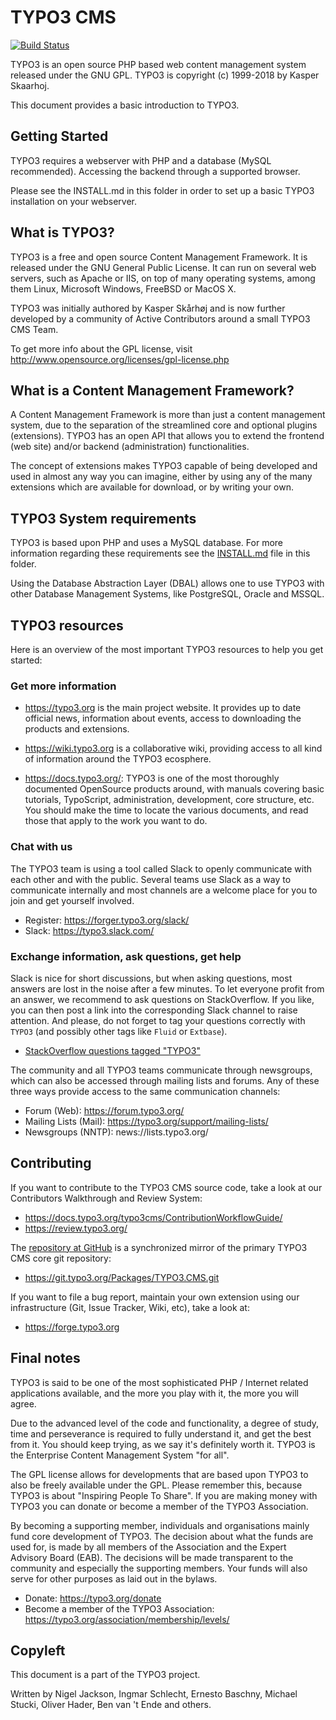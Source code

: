 TYPO3 CMS
=========

[![Build Status](https://travis-ci.org/TYPO3/TYPO3.CMS.svg?branch=master)](https://travis-ci.org/TYPO3/TYPO3.CMS)

TYPO3 is an open source PHP based web content management system released
under the GNU GPL. TYPO3 is copyright (c) 1999-2018 by Kasper Skaarhoj.

This document provides a basic introduction to TYPO3.

Getting Started
---------------

TYPO3 requires a webserver with PHP and a database (MySQL recommended).
Accessing the backend through a supported browser.

Please see the INSTALL.md in this folder in order to set up a basic TYPO3
installation on your webserver.

What is TYPO3?
--------------

TYPO3 is a free and open source Content Management Framework. It is released
under the GNU General Public License. It can run on several web servers, such
as Apache or IIS, on top of many operating systems, among them Linux, Microsoft
Windows, FreeBSD or MacOS X.

TYPO3 was initially authored by Kasper Skårhøj and is now further developed
by a community of Active Contributors around a small TYPO3 CMS Team.

To get more info about the GPL license, visit
http://www.opensource.org/licenses/gpl-license.php

What is a Content Management Framework?
---------------------------------------

A Content Management Framework is more than just a content management system,
due to the separation of the streamlined core and optional plugins
(extensions). TYPO3 has an open API that allows you to extend the frontend (web
site) and/or backend (administration) functionalities.

The concept of extensions makes TYPO3 capable of being developed and used
in almost any way you can imagine, either by using any of the many extensions
which are available for download, or by writing your own.

TYPO3 System requirements
-----------------------------

TYPO3 is based upon PHP and uses a MySQL database. For more information
regarding these requirements see the [INSTALL.md](INSTALL.md) file in this folder.

Using the Database Abstraction Layer (DBAL) allows one to use TYPO3 with other
Database Management Systems, like PostgreSQL, Oracle and MSSQL.

TYPO3 resources
---------------

Here is an overview of the most important TYPO3 resources to help you get
started:

### Get more information

* https://typo3.org is the main project website. It provides up to
  date official news, information about events, access to downloading the
  products and extensions.

* https://wiki.typo3.org is a collaborative wiki, providing access to
  all kind of information around the TYPO3 ecosphere.

* https://docs.typo3.org/: TYPO3 is one of the most thoroughly
  documented OpenSource products around, with manuals covering basic
  tutorials, TypoScript, administration, development, core structure, etc.
  You should make the time to locate the various documents, and read those
  that apply to the work you want to do.

### Chat with us

The TYPO3 team is using a tool called Slack to openly communicate with each
other and with the public. Several teams use Slack as a way to communicate
internally and most channels are a welcome place for you to join and get
yourself involved.

* Register: https://forger.typo3.org/slack/
* Slack: https://typo3.slack.com/

### Exchange information, ask questions, get help

Slack is nice for short discussions, but when asking questions, most
answers are lost in the noise after a few minutes. To let everyone
profit from an answer, we recommend to ask questions on StackOverflow.
If you like, you can then post a link into the corresponding Slack
channel to raise attention. And please, do not forget to tag your
questions correctly with `TYPO3` (and possibly other tags like `Fluid`
or `Extbase`).

* [StackOverflow questions tagged "TYPO3"](https://stackoverflow.com/questions/tagged/typo3)

The community and all TYPO3 teams communicate through newsgroups, which can
also be accessed through mailing lists and forums. Any of these three ways
provide access to the same communication channels:

* Forum (Web): https://forum.typo3.org/
* Mailing Lists (Mail): https://typo3.org/support/mailing-lists/
* Newsgroups (NNTP): news://lists.typo3.org/

Contributing
------------

If you want to contribute to the TYPO3 CMS source code, take a look at our
Contributors Walkthrough and Review System:

* https://docs.typo3.org/typo3cms/ContributionWorkflowGuide/
* https://review.typo3.org/

The [repository at GitHub](https://github.com/TYPO3/TYPO3.CMS) is a
synchronized mirror of the primary TYPO3 CMS core git repository:

* https://git.typo3.org/Packages/TYPO3.CMS.git

If you want to file a bug report, maintain your own extension using our
infrastructure (Git, Issue Tracker, Wiki, etc), take a look at:

* https://forge.typo3.org

Final notes
-----------

TYPO3 is said to be one of the most sophisticated PHP / Internet related
applications available, and the more you play with it, the more you will agree.

Due to the advanced level of the code and functionality, a degree of study,
time and perseverance is required to fully understand it, and get the best from
it. You should keep trying, as we say it's definitely worth it. TYPO3 is the
Enterprise Content Management System "for all".

The GPL license allows for developments that are based upon TYPO3 to also be
freely available under the GPL. Please remember this, because TYPO3 is about
"Inspiring People To Share". If you are making money with TYPO3 you can donate
or become a member of the TYPO3 Association.

By becoming a supporting member, individuals and organisations mainly fund
core development of TYPO3. The decision about what the funds are used for, is
made by all members of the Association and the Expert Advisory Board (EAB).
The decisions will be made transparent to the community and especially the
supporting members. Your funds will also serve for other purposes as laid
out in the bylaws.

* Donate: https://typo3.org/donate
* Become a member of the TYPO3 Association:
  https://typo3.org/association/membership/levels/

Copyleft
--------

This document is a part of the TYPO3 project.

Written by Nigel Jackson, Ingmar Schlecht, Ernesto Baschny, Michael Stucki,
Oliver Hader, Ben van 't Ende and others.
